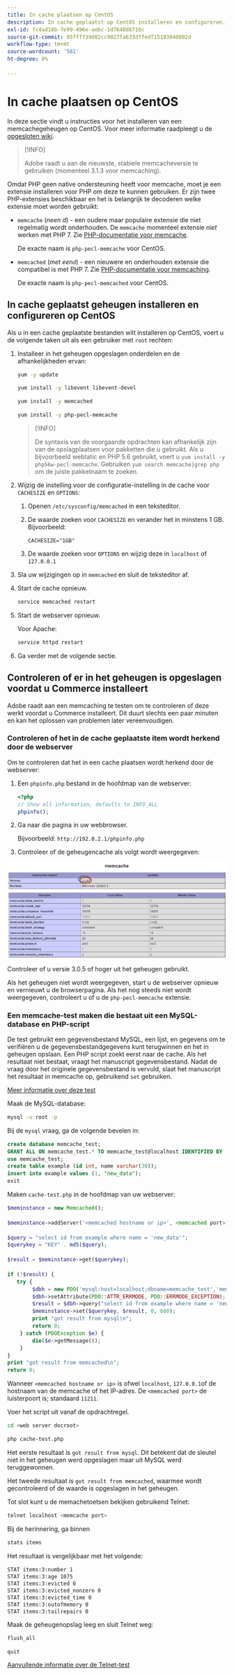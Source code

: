 ```yaml
---
title: In cache plaatsen op CentOS
description: In cache geplaatst op CentOS installeren en configureren.
exl-id: fc4ad18b-7e99-496e-aebc-1d7640d8716c
source-git-commit: 95ffff39d82cc9027fa633dffedf15193040802d
workflow-type: tm+mt
source-wordcount: '561'
ht-degree: 0%

---
```


# In cache plaatsen op CentOS

In deze sectie vindt u instructies voor het installeren van een memcachegeheugen op CentOS. Voor meer informatie raadpleegt u de [opgesloten wiki](https://github.com/memcached/old-wiki).

>[!INFO]
>
>Adobe raadt u aan de nieuwste, stabiele memcacheversie te gebruiken (momenteel 3.1.3 voor memcaching).

Omdat PHP geen native ondersteuning heeft voor memcache, moet je een extensie installeren voor PHP om deze te kunnen gebruiken. Er zijn twee PHP-extensies beschikbaar en het is belangrijk te decoderen welke extensie moet worden gebruikt:

- `memcache` (_neen d_) - een oudere maar populaire extensie die niet regelmatig wordt onderhouden.
De `memcache` momenteel extensie _niet_ werken met PHP 7. Zie [PHP-documentatie voor memcache](https://www.php.net/manual/en/book.memcache.php).

   De exacte naam is `php-pecl-memcache` voor CentOS.

- `memcached` (_met een`d`_) - een nieuwere en onderhouden extensie die compatibel is met PHP 7. Zie [PHP-documentatie voor memcaching](https://www.php.net/manual/en/book.memcached.php).

   De exacte naam is `php-pecl-memcached` voor CentOS.

## In cache geplaatst geheugen installeren en configureren op CentOS

Als u in een cache geplaatste bestanden wilt installeren op CentOS, voert u de volgende taken uit als een gebruiker met `root` rechten:

1. Installeer in het geheugen opgeslagen onderdelen en de afhankelijkheden ervan:

   ```bash
   yum -y update
   ```

   ```bash
   yum install -y libevent libevent-devel
   ```

   ```bash
   yum install -y memcached
   ```

   ```bash
   yum install -y php-pecl-memcache
   ```

   >[!INFO]
   >
   >De syntaxis van de voorgaande opdrachten kan afhankelijk zijn van de opslagplaatsen voor pakketten die u gebruikt. Als u bijvoorbeeld webtatic en PHP 5.6 gebruikt, voert u `yum install -y php56w-pecl-memcache`. Gebruiken `yum search memcache|grep php` om de juiste pakketnaam te zoeken.


1. Wijzig de instelling voor de configuratie-instelling in de cache voor `CACHESIZE` en `OPTIONS`:

   1. Openen `/etc/sysconfig/memcached` in een teksteditor.
   1. De waarde zoeken voor `CACHESIZE` en verander het in minstens 1 GB. Bijvoorbeeld:

      ```config
      CACHESIZE="1GB"
      ```

   1. De waarde zoeken voor `OPTIONS` en wijzig deze in `localhost` of `127.0.0.1`

1. Sla uw wijzigingen op in `memcached` en sluit de teksteditor af.
1. Start de cache opnieuw.

   ```bash
   service memcached restart
   ```

1. Start de webserver opnieuw.

   Voor Apache:

   ```bash
   service httpd restart
   ```

1. Ga verder met de volgende sectie.

## Controleren of er in het geheugen is opgeslagen voordat u Commerce installeert

Adobe raadt aan een memcaching te testen om te controleren of deze werkt voordat u Commerce installeert. Dit duurt slechts een paar minuten en kan het oplossen van problemen later vereenvoudigen.

### Controleren of het in de cache geplaatste item wordt herkend door de webserver

Om te controleren dat het in een cache plaatsen wordt herkend door de webserver:

1. Een `phpinfo.php` bestand in de hoofdmap van de webserver:

   ```php
   <?php
   // Show all information, defaults to INFO_ALL
   phpinfo();
   ```

1. Ga naar die pagina in uw webbrowser.

   Bijvoorbeeld: `http://192.0.2.1/phpinfo.php`

1. Controleer of de geheugencache als volgt wordt weergegeven:

![Bevestig dat het geheugencache door de webserver wordt herkend](../../assets/configuration/memcache.png)

Controleer of u versie 3.0.5 of hoger uit het geheugen gebruikt.

Als het geheugen niet wordt weergegeven, start u de webserver opnieuw en vernieuwt u de browserpagina. Als het nog steeds niet wordt weergegeven, controleert u of u de `php-pecl-memcache` extensie.

### Een memcache-test maken die bestaat uit een MySQL-database en PHP-script

De test gebruikt een gegevensbestand MySQL, een lijst, en gegevens om te verifiëren u de gegevensbestandgegevens kunt terugwinnen en het in geheugen opslaan. Een PHP script zoekt eerst naar de cache. Als het resultaat niet bestaat, vraagt het manuscript gegevensbestand. Nadat de vraag door het originele gegevensbestand is vervuld, slaat het manuscript het resultaat in memcache op, gebruikend `set` gebruiken.

[Meer informatie over deze test](https://www.digitalocean.com/community/tutorials/how-to-install-and-use-memcache-on-ubuntu-12-04)

Maak de MySQL-database:

```bash
mysql -u root -p
```

Bij de `mysql` vraag, ga de volgende bevelen in:

```sql
create database memcache_test;
GRANT ALL ON memcache_test.* TO memcache_test@localhost IDENTIFIED BY 'memcache_test';
use memcache_test;
create table example (id int, name varchar(30));
insert into example values (1, "new_data");
exit
```

Maken `cache-test.php` in de hoofdmap van uw webserver:

```php
$meminstance = new Memcached();

$meminstance->addServer('<memcached hostname or ip>', <memcached port>);

$query = "select id from example where name = 'new_data'";
$querykey = "KEY" . md5($query);

$result = $meminstance->get($querykey);

if (!$result) {
   try {
        $dbh = new PDO('mysql:host=localhost;dbname=memcache_test','memcache_test','memcache_test');
        $dbh->setAttribute(PDO::ATTR_ERRMODE, PDO::ERRMODE_EXCEPTION);
        $result = $dbh->query("select id from example where name = 'new_data'")->fetch();
        $meminstance->set($querykey, $result, 0, 600);
        print "got result from mysql\n";
        return 0;
    } catch (PDOException $e) {
        die($e->getMessage());
    }
}
print "got result from memcached\n";
return 0;
```

Wanneer `<memcached hostname or ip>` is ofwel `localhost`, `127.0.0.1`of de hostnaam van de memcache of het IP-adres. De `<memcached port>` de luisterpoort is; standaard `11211`.

Voer het script uit vanaf de opdrachtregel.

```bash
cd <web server docroot>
```

```bash
php cache-test.php
```

Het eerste resultaat is `got result from mysql`. Dit betekent dat de sleutel niet in het geheugen werd opgeslagen maar uit MySQL werd teruggewonnen.

Het tweede resultaat is `got result from memcached`, waarmee wordt gecontroleerd of de waarde is opgeslagen in het geheugen.

Tot slot kunt u de memachetoetsen bekijken gebruikend Telnet:

```bash
telnet localhost <memcache port>
```

Bij de herinnering, ga binnen

```bash
stats items
```

Het resultaat is vergelijkbaar met het volgende:

```terminal
STAT items:3:number 1
STAT items:3:age 1075
STAT items:3:evicted 0
STAT items:3:evicted_nonzero 0
STAT items:3:evicted_time 0
STAT items:3:outofmemory 0
STAT items:3:tailrepairs 0
```

Maak de geheugenopslag leeg en sluit Telnet weg:

```bash
flush_all
```

```bash
quit
```

[Aanvullende informatie over de Telnet-test](https://darkcoding.net/software/memcached-list-all-keys/)
